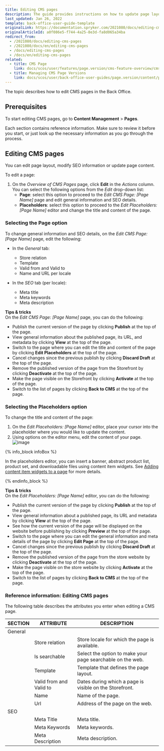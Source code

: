 ```yaml
---
title: Editing CMS pages
description: The guide provides instructions on how to update page layout, SEO data and page content in the Back Office.
last_updated: Jan 26, 2022
template: back-office-user-guide-template
originalLink: https://documentation.spryker.com/2021080/docs/editing-cms-pages
originalArticleId: a0f086e5-f744-4a25-8e3d-fa8d065a34ba
redirect_from:
  - /2021080/docs/editing-cms-pages
  - /2021080/docs/en/editing-cms-pages
  - /docs/editing-cms-pages
  - /docs/en/editing-cms-pages
related:
  - title: CMS Page
    link: docs/scos/user/features/page.version/cms-feature-overview/cms-pages-overview.html
  - title: Managing CMS Page Versions
    link: docs/scos/user/back-office-user-guides/page.version/content/pages/managing-cms-page-versions.html
---
```


The topic describes how to edit CMS pages in the Back Office.

## Prerequisites

To start editing CMS pages, go to **Content Management** > **Pages**.

Each section contains reference information. Make sure to review it before you start, or just look up the necessary information as you go through the process.

## Editing CMS pages
You can edit page layout, modify SEO information or update page content.

To edit a page:
1. On the *Overview of CMS Pages* page, click **Edit** in the _Actions_ column. You can select the following options from the *Edit* drop-down list:
    * **Page**: select this option to proceed to the *Edit CMS Page: [Page Name]* page and edit general information and SEO details.
    * **Placeholders**: select this option to proceed to the *Edit Placeholders: [Page Name]* editor and change the title and content of the page.

### Selecting the Page option

To change general information and SEO details, on the *Edit CMS Page: [Page Name]* page, edit the following:
* In the *General* tab:
    * Store relation
    * Template
    * Valid from and Valid to
    * Name and URL per locale

* In the *SEO* tab (per locale):
    * Meta title
    * Meta keywords
    * Meta description

**Tips & tricks**
<br>On the *Edit CMS Page: [Page Name]* page, you can do the following:

* Publish the current version of the page by clicking **Publish** at the top of the page.
* View general information about the published page, its URL, and metadata by clicking **View** at the top of the page.
* Switch to the page where you can edit the title and content of the page by clicking **Edit Placeholders** at the top of the page.
* Cancel changes since the previous publish by clicking **Discard Draft** at the top of the page.
* Remove the published version of the page from the Storefront by clicking **Deactivate** at the top of the page.
* Make the page visible on the Storefront by clicking **Activate** at the top of the page.
* Switch to the list of pages by clicking **Back to CMS** at the top of the page.

### Selecting the Placeholders option

To change the title and content of the page:
1. On the *Edit Placeholders: [Page Name]* editor, place your cursor into the placeholder where you would like to update the content.
2.  Using options on the editor menu, edit the content of your page.
![image](https://spryker.s3.eu-central-1.amazonaws.com/docs/User+Guides/Back+Office+User+Guides/Content+Management+System/Pages/Editing+CMS+Pages/placeholders.png)

{% info_block infoBox %}

In the placeholders editor, you can insert a banner, abstract product list, product set, and downloadable files using content item widgets. See [Adding content item widgets to a page](/docs/scos/user/back-office-user-guides/{{page.version}}/content/content-items/adding-content-items-to-cms-pages-and-blocks.html#adding-content-item-widgets-to-pages) for more details.

{% endinfo_block %}

**Tips & tricks**
<br>On the *Edit Placeholders: [Page Name]* editor, you can do the following:

* Publish the current version of the page by clicking **Publish** at the top of the page.
* View general information about a published page, its URL and metadata by clicking **View** at the top of the page.
* See how the current version of the page will be displayed on the website before publishing by clicking **Preview** at the top of the page.
* Switch to the page where you can edit the general information and meta details of the page by clicking **Edit Page** at the top of the page.
* Cancel changes since the previous publish by clicking **Discard Draft** at the top of the page.
* Remove the published version of the page from the store website by clicking **Deactivate** at the top of the page.
* Make the page visible on the store website by clicking **Activate** at the top of the page.
* Switch to the list of pages by clicking **Back to CMS** at the top of the page.

### Reference information: Editing CMS pages

The following table describes the attributes you enter when editing a CMS page.

| SECTION | ATTRIBUTE |  DESCRIPTION |
| --- | --- | --- |
| General |  |  |
| | Store relation |  Store locale for which the page is available. |
| | Is searchable | Select the option to make your page searchable on the web. |
| | Template | Template that defines the page layout.  |
| | Valid from and Valid to | Dates during which a page is visible on the Storefront. |
| | Name | Name of the page. |
| | Url | Address of the page on the web. |
| SEO | | |
|  | Meta Title | Meta title. |
|  | Meta Keywords  | Meta keywords.  |
|  | Meta Description | Meta description. |
